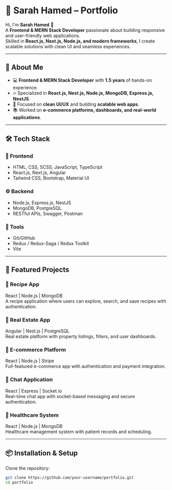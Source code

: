  # 🌸 Sarah Hamed – Portfolio

Hi, I'm **Sarah Hamed** 👋  
A **Frontend & MERN Stack Developer** passionate about building responsive and user-friendly web applications.  
Skilled in **React.js, Next.js, Node.js, and modern frameworks**, I create scalable solutions with clean UI and seamless experiences.  

---

## 🚀 About Me
- 💻 **Frontend & MERN Stack Developer** with **1.5 years** of hands-on experience.  
- 🔥 Specialized in **React.js, Next.js, Node.js, MongoDB, Express.js, NestJS**.  
- 🎨 Focused on **clean UI/UX** and building **scalable web apps**.  
- 📚 Worked on **e-commerce platforms, dashboards, and real-world applications**.  

---

## 🛠️ Tech Stack

### 🎨 Frontend
- HTML, CSS, SCSS, JavaScript, TypeScript  
- React.js, Next.js, Angular  
- Tailwind CSS, Bootstrap, Material UI  

### ⚙️ Backend
- Node.js, Express.js, NestJS  
- MongoDB, PostgreSQL  
- RESTful APIs, Swagger, Postman  

### 🧰 Tools
- Git/GitHub  
- Redux / Redux-Saga / Redux Toolkit  
- Vite  

---

## 🌟 Featured Projects

### 🥗 Recipe App
React | Node.js | MongoDB  
A recipe application where users can explore, search, and save recipes with authentication.

### 🏡 Real Estate App
Angular | Nest.js | PostgreSQL  
Real estate platform with property listings, filters, and user dashboards.

### 🛒 E-commerce Platform
React | Node.js | Stripe  
Full-featured e-commerce app with authentication and payment integration.

### 💬 Chat Application
React | Express | Socket.io  
Real-time chat app with socket-based messaging and secure authentication.

### 🏥 Healthcare System
React | Node.js | MongoDB  
Healthcare management system with patient records and scheduling.

---

## 📦 Installation & Setup

Clone the repository:

```bash
git clone https://github.com/your-username/portfolio.git
cd portfolio
